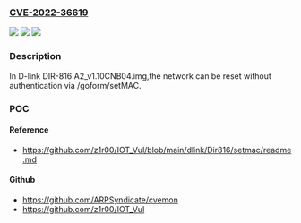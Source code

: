 ### [CVE-2022-36619](https://cve.mitre.org/cgi-bin/cvename.cgi?name=CVE-2022-36619)
![](https://img.shields.io/static/v1?label=Product&message=n%2Fa&color=blue)
![](https://img.shields.io/static/v1?label=Version&message=n%2Fa&color=blue)
![](https://img.shields.io/static/v1?label=Vulnerability&message=n%2Fa&color=brighgreen)

### Description

In D-link DIR-816 A2_v1.10CNB04.img,the network can be reset without authentication via /goform/setMAC.

### POC

#### Reference
- https://github.com/z1r00/IOT_Vul/blob/main/dlink/Dir816/setmac/readme.md

#### Github
- https://github.com/ARPSyndicate/cvemon
- https://github.com/z1r00/IOT_Vul

